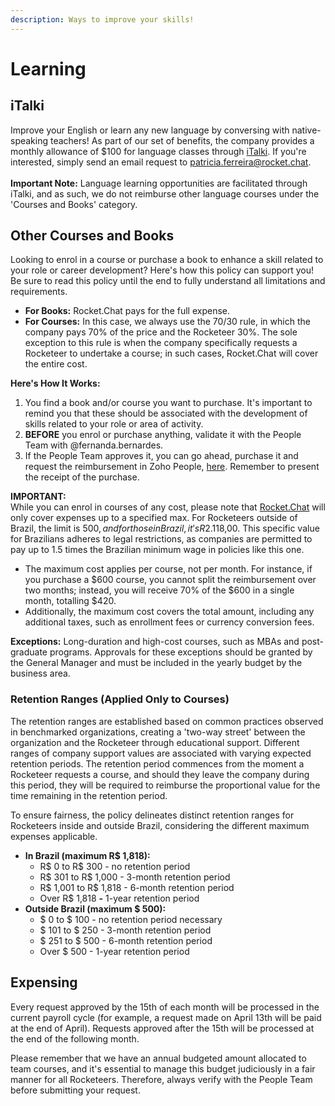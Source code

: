 ```yaml
---
description: Ways to improve your skills!
---
```


# Learning

## iTalki

Improve your English or learn any new language by conversing with native-speaking teachers! As part of our set of benefits, the company provides a monthly allowance of $100 for language classes through [iTalki](https://www.italki.com/dashboard). If you're interested, simply send an email request to [patricia.ferreira@rocket.chat](mailto:patricia.ferreira@rocket.chat).\
\
**Important Note:** Language learning opportunities are facilitated through iTalki, and as such, we do not reimburse other language courses under the 'Courses and Books' category.

## Other Courses and Books

Looking to enrol in a course or purchase a book to enhance a skill related to your role or career development? Here's how this policy can support you! Be sure to read this policy until the end to fully understand all limitations and requirements.

* **For Books:** Rocket.Chat pays for the full expense.
* **For Courses:** In this case, we always use the 70/30 rule, in which the company pays 70% of the price and the Rocketeer 30%. The sole exception to this rule is when the company specifically requests a Rocketeer to undertake a course; in such cases, Rocket.Chat will cover the entire cost.

**Here's How It Works:**

1. You find a book and/or course you want to purchase. It's important to remind you that these should be associated with the development of skills related to your role or area of activity.
2. **BEFORE** you enrol or purchase anything, validate it with the People Team with @fernanda.bernardes.
3. If the People Team approves it, you can go ahead, purchase it and request the reimbursement in Zoho People, [here](https://people.zoho.com/rocketchat/zp#compensation/form/listview-formId:524549000001045001/viewId:524549000001045003). Remember to present the receipt of the purchase.&#x20;

**IMPORTANT:**\
While you can enrol in courses of any cost, please note that [Rocket.Chat](https://rocket.chat/) will only cover expenses up to a specified max. For Rocketeers outside of Brazil, the limit is $500, and for those in Brazil, it's R$2.118,00. This specific value for Brazilians adheres to legal restrictions, as companies are permitted to pay up to 1.5 times the Brazilian minimum wage in policies like this one.

* The maximum cost applies per course, not per month. For instance, if you purchase a $600 course, you cannot split the reimbursement over two months; instead, you will receive 70% of the $600 in a single month, totalling $420.
* Additionally, the maximum cost covers the total amount, including any additional taxes, such as enrollment fees or currency conversion fees.

**Exceptions:** Long-duration and high-cost courses, such as MBAs and post-graduate programs. Approvals for these exceptions should be granted by the General Manager and must be included in the yearly budget by the business area.

### Retention Ranges (Applied Only to Courses)

The retention ranges are established based on common practices observed in benchmarked organizations, creating a 'two-way street' between the organization and the Rocketeer through educational support. Different ranges of company support values are associated with varying expected retention periods. The retention period commences from the moment a Rocketeer requests a course, and should they leave the company during this period, they will be required to reimburse the proportional value for the time remaining in the retention period.

To ensure fairness, the policy delineates distinct retention ranges for Rocketeers inside and outside Brazil, considering the different maximum expenses applicable.

* **In Brazil (maximum R$ 1,818):**
  * R$ 0 to R$ 300 - no retention period&#x20;
  * R$ 301 to R$ 1,000 - 3-month retention period
  * R$ 1,001 to R$ 1,818 - 6-month retention period
  * Over R$ 1,818 **-** 1-year retention period
* **Outside Brazil (maximum $ 500):**
  * $ 0 to $ 100 - no retention period necessary
  * $ 101 to $ 250 - 3-month retention period
  * $ 251 to $ 500 - 6-month retention period
  * Over $ 500 - 1-year retention period

## Expensing

Every request approved by the 15th of each month will be processed in the current payroll cycle (for example, a request made on April 13th will be paid at the end of April). Requests approved after the 15th will be processed at the end of the following month.

Please remember that we have an annual budgeted amount allocated to team courses, and it's essential to manage this budget judiciously in a fair manner for all Rocketeers. Therefore, always verify with the People Team before submitting your request.
